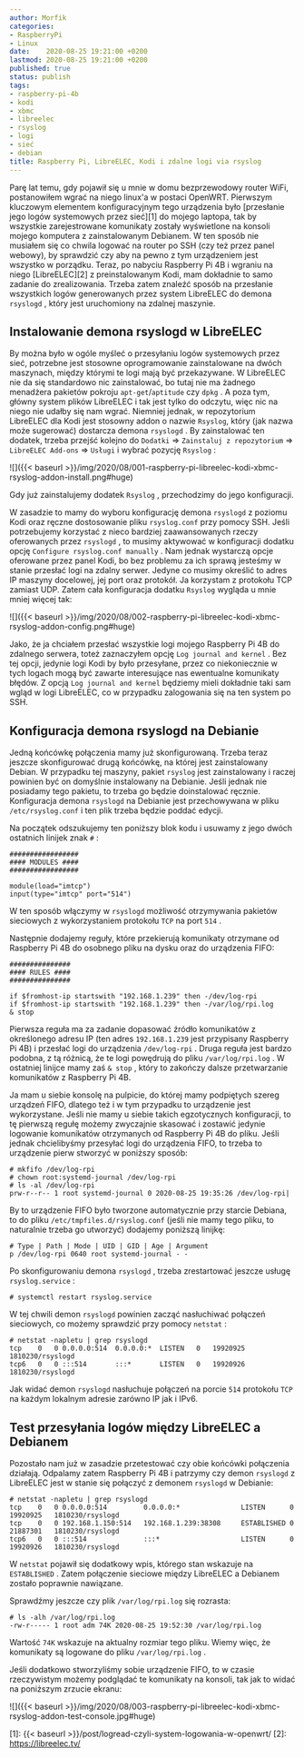 ```yaml
---
author: Morfik
categories:
- RaspberryPi
- Linux
date:    2020-08-25 19:21:00 +0200
lastmod: 2020-08-25 19:21:00 +0200
published: true
status: publish
tags:
- raspberry-pi-4b
- kodi
- xbmc
- libreelec
- rsyslog
- logi
- sieć
- debian
title: Raspberry Pi, LibreELEC, Kodi i zdalne logi via rsyslog
---
```


Parę lat temu, gdy pojawił się u mnie w domu bezprzewodowy router WiFi, postanowiłem wgrać na niego
linux'a w postaci OpenWRT. Pierwszym kluczowym elementem konfiguracyjnym tego urządzenia było
[przesłanie jego logów systemowych przez sieć][1] do mojego laptopa, tak by wszystkie
zarejestrowane komunikaty zostały wyświetlone na konsoli mojego komputera z zainstalowanym Debianem.
W ten sposób nie musiałem się co chwila logować na router po SSH (czy też przez panel webowy), by
sprawdzić czy aby na pewno z tym urządzeniem jest wszystko w porządku. Teraz, po nabyciu Raspberry
Pi 4B i wgraniu na niego [LibreELEC][2] z preinstalowanym Kodi, mam dokładnie to samo zadanie do
zrealizowania. Trzeba zatem znaleźć sposób na przesłanie wszystkich logów generowanych przez system
LibreELEC do demona `rsyslogd` , który jest uruchomiony na zdalnej maszynie.

<!--more-->
## Instalowanie demona rsyslogd w LibreELEC

By można było w ogóle myśleć o przesyłaniu logów systemowych przez sieć, potrzebne jest stosowne
oprogramowanie zainstalowane na dwóch maszynach, między którymi te logi mają być przekazywane. W
LibreELEC nie da się standardowo nic zainstalować, bo tutaj nie ma żadnego menadżera pakietów
pokroju `apt-get`/`aptitude` czy `dpkg` . A poza tym, główny system plików LibreELEC i tak jest
tylko do odczytu, więc nic na niego nie udałby się nam wgrać. Niemniej jednak, w repozytorium
LibreELEC dla Kodi jest stosowny addon o nazwie `Rsyslog`, który (jak nazwa może sugerować)
dostarcza demona `rsyslogd` . By zainstalować ten dodatek, trzeba przejść kolejno do `Dodatki` =>
`Zainstaluj z repozytorium` => `LibreELEC Add-ons` => `Usługi` i wybrać pozycję `Rsyslog` :

![]({{< baseurl >}}/img/2020/08/001-raspberry-pi-libreelec-kodi-xbmc-rsyslog-addon-install.png#huge)

Gdy już zainstalujemy dodatek `Rsyslog` , przechodzimy do jego konfiguracji.

W zasadzie to mamy do wyboru konfigurację demona `rsyslogd` z poziomu Kodi oraz ręczne dostosowanie
pliku `rsyslog.conf` przy pomocy SSH. Jeśli potrzebujemy korzystać z nieco bardziej zaawansowanych
rzeczy oferowanych przez `rsyslogd` , to musimy aktywować w konfiguracji dodatku opcję `Configure
rsyslog.conf manually` . Nam jednak wystarczą opcje oferowane przez panel Kodi, bo bez problemu za
ich sprawą jesteśmy w stanie przesłać logi na zdalny serwer. Jedyne co musimy określić to adres IP
maszyny docelowej, jej port oraz protokół. Ja korzystam z protokołu TCP zamiast UDP. Zatem cała
konfiguracja dodatku `Rsyslog` wygląda u mnie mniej więcej tak:

![]({{< baseurl >}}/img/2020/08/002-raspberry-pi-libreelec-kodi-xbmc-rsyslog-addon-config.png#huge)

Jako, że ja chciałem przesłać wszystkie logi mojego Raspberry Pi 4B do zdalnego serwera, toteż
zaznaczyłem opcję `Log journal and kernel` . Bez tej opcji, jedynie logi Kodi by było przesyłane,
przez co niekoniecznie w tych logach mogą być zawarte interesujące nas ewentualne komunikaty błędów.
Z opcją `Log journal and kernel` będziemy mieli dokładnie taki sam wgląd w logi LibreELEC, co w
przypadku zalogowania się na ten system po SSH.

## Konfiguracja demona rsyslogd na Debianie

Jedną końcówkę połączenia mamy już skonfigurowaną. Trzeba teraz jeszcze skonfigurować drugą
końcówkę, na której jest zainstalowany Debian. W przypadku tej maszyny, pakiet `rsyslog` jest
zainstalowany i raczej powinien być on domyślnie instalowany na Debianie. Jeśli jednak nie
posiadamy tego pakietu, to trzeba go będzie doinstalować ręcznie. Konfiguracja demona `rsyslogd` na
Debianie jest przechowywana w pliku `/etc/rsyslog.conf` i ten  plik trzeba będzie poddać edycji.

Na początek odszukujemy ten poniższy blok kodu i usuwamy z jego dwóch ostatnich linijek znak `#` :

    #################
    #### MODULES ####
    #################

    module(load="imtcp")
    input(type="imtcp" port="514")

W ten sposób włączymy w `rsyslogd` możliwość otrzymywania pakietów sieciowych z wykorzystaniem
protokołu `TCP` na port `514` .

Następnie dodajemy reguły, które przekierują komunikaty otrzymane od Raspberry Pi 4B do osobnego
pliku na dysku oraz do urządzenia FIFO:

    ###############
    #### RULES ####
    ###############

    if $fromhost-ip startswith "192.168.1.239" then -/dev/log-rpi
    if $fromhost-ip startswith "192.168.1.239" then -/var/log/rpi.log
    & stop

Pierwsza reguła ma za zadanie dopasować źródło komunikatów z określonego adresu IP (ten adres
`192.168.1.239` jest przypisany Raspberry Pi 4B) i przesłać logi do urządzenia `/dev/log-rpi` .
Druga reguła jest bardzo podobna, z tą różnicą, że te logi powędrują do pliku `/var/log/rpi.log` .
W ostatniej linijce mamy zaś `& stop` , który to zakończy dalsze przetwarzanie komunikatów z
Raspberry Pi 4B.

Ja mam u siebie konsolę na pulpicie, do której mamy podpiętych szereg urządzeń FIFO, dlatego też i
w tym przypadku to urządzenie jest wykorzystane. Jeśli nie mamy u siebie takich egzotycznych
konfiguracji, to tę pierwszą regułę możemy zwyczajnie skasować i zostawić jedynie logowanie
komunikatów otrzymanych od Raspberry Pi 4B do pliku. Jeśli jednak chcielibyśmy przesyłać logi do
urządzenia FIFO, to trzeba to urządzenie pierw stworzyć w poniższy sposób:

    # mkfifo /dev/log-rpi
    # chown root:systemd-journal /dev/log-rpi
    # ls -al /dev/log-rpi
    prw-r--r-- 1 root systemd-journal 0 2020-08-25 19:35:26 /dev/log-rpi|

By to urządzenie FIFO było tworzone automatycznie przy starcie Debiana, to do pliku
`/etc/tmpfiles.d/rsyslog.conf` (jeśli nie mamy tego pliku, to naturalnie trzeba go utworzyć)
dodajemy poniższą linijkę:

    # Type | Path | Mode | UID | GID | Age | Argument
    p /dev/log-rpi 0640 root systemd-journal - -

Po skonfigurowaniu demona `rsyslogd` , trzeba zrestartować jeszcze usługę `rsyslog.service` :

    # systemctl restart rsyslog.service

W tej chwili demon `rsyslogd` powinien zacząć nasłuchiwać połączeń sieciowych, co możemy sprawdzić
przy pomocy `netstat` :

    # netstat -napletu | grep rsyslogd
    tcp    0   0 0.0.0.0:514  0.0.0.0:*  LISTEN   0   19920925   1810230/rsyslogd
    tcp6   0   0 :::514       :::*       LISTEN   0   19920926   1810230/rsyslogd

Jak widać demon `rsyslogd` nasłuchuje połączeń na porcie `514` protokołu `TCP` na każdym lokalnym
adresie zarówno IP jak i IPv6.

## Test przesyłania logów między LibreELEC a Debianem

Pozostało nam już w zasadzie przetestować czy obie końcówki połączenia działają. Odpalamy zatem
Raspberry Pi 4B i patrzymy czy demon `rsyslogd` z LibreELEC jest w stanie się połączyć z demonem
`rsyslogd` w Debianie:

    # netstat -napletu | grep rsyslogd
    tcp    0   0 0.0.0.0:514         0.0.0.0:*               LISTEN      0   19920925   1810230/rsyslogd
    tcp    0   0 192.168.1.150:514   192.168.1.239:38308     ESTABLISHED 0   21887301   1810230/rsyslogd
    tcp6   0   0 :::514              :::*                    LISTEN      0   19920926   1810230/rsyslogd

W `netstat` pojawił się dodatkowy wpis, którego stan wskazuje na `ESTABLISHED` . Zatem połączenie
sieciowe między LibreELEC a Debianem zostało poprawnie nawiązane.

Sprawdźmy jeszcze czy plik `/var/log/rpi.log` się rozrasta:

    # ls -alh /var/log/rpi.log
    -rw-r----- 1 root adm 74K 2020-08-25 19:52:30 /var/log/rpi.log

Wartość `74K` wskazuje na aktualny rozmiar tego pliku. Wiemy więc, że komunikaty są logowane do
pliku `/var/log/rpi.log` .

Jeśli dodatkowo stworzyliśmy sobie urządzenie FIFO, to w czasie rzeczywistym możemy podglądać te
komunikaty na konsoli, tak jak to widać na poniższym zrzucie ekranu:

![]({{< baseurl >}}/img/2020/08/003-raspberry-pi-libreelec-kodi-xbmc-rsyslog-addon-test-console.jpg#huge)


[1]: {{< baseurl >}}/post/logread-czyli-system-logowania-w-openwrt/
[2]: https://libreelec.tv/
